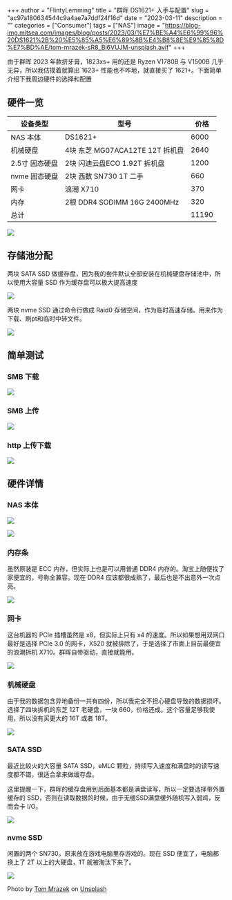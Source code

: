 +++
author = "FlintyLemming"
title = "群晖 DS1621+ 入手与配置"
slug = "ac97a180634544c9a4ae7a7ddf24f16d"
date = "2023-03-11"
description = ""
categories = ["Consumer"]
tags = ["NAS"]
image = "https://blog-img.mitsea.com/images/blog/posts/2023/03/%E7%BE%A4%E6%99%96%20DS1621%2B%20%E5%85%A5%E6%89%8B%E4%B8%8E%E9%85%8D%E7%BD%AE/tom-mrazek-sR8_Bi6VUJM-unsplash.avif"
+++

由于群晖 2023 年款挤牙膏，1823xs+ 用的还是 Ryzen V1780B 与 V1500B 几乎无异，所以我估摸着就算出 1623+ 性能也不咋地，就直接买了 1621+。下面简单介绍下我周边硬件的选择和配置

## 硬件一览

| 设备类型 | 型号 | 价格 |
| --- | --- | --- |
| NAS 本体 | DS1621+ | 6000 |
| 机械硬盘 | 4块 东芝 MG07ACA12TE 12T 拆机盘 | 2640 |
| 2.5寸 固态硬盘 | 2块 闪迪云盘ECO 1.92T 拆机盘 | 1200 |
| nvme 固态硬盘 | 2块 西数 SN730 1T 二手 | 660 |
| 网卡 | 浪潮 X710 | 370 |
| 内存 | 2根 DDR4 SODIMM 16G 2400MHz | 320 |
| 总计 |  | 11190 |

![](https://blog-img.mitsea.com/images/blog/posts/2023/03/%E7%BE%A4%E6%99%96%20DS1621%2B%20%E5%85%A5%E6%89%8B%E4%B8%8E%E9%85%8D%E7%BD%AE/Untitled.avif)

## 存储池分配

两块 SATA SSD 做缓存盘，因为我的套件默认全部安装在机械硬盘存储池中，所以使用大容量 SSD 作为缓存盘可以极大提高速度

![](https://blog-img.mitsea.com/images/blog/posts/2023/03/%E7%BE%A4%E6%99%96%20DS1621%2B%20%E5%85%A5%E6%89%8B%E4%B8%8E%E9%85%8D%E7%BD%AE/Untitled%201.avif)

两块 nvme SSD 通过命令行做成 Raid0 存储空间，作为临时高速存储。用来作为下载、刷pt和临时中转文件。

![](https://blog-img.mitsea.com/images/blog/posts/2023/03/%E7%BE%A4%E6%99%96%20DS1621%2B%20%E5%85%A5%E6%89%8B%E4%B8%8E%E9%85%8D%E7%BD%AE/Untitled%202.avif)

## 简单测试

### SMB 下载

![](https://blog-img.mitsea.com/images/blog/posts/2023/03/%E7%BE%A4%E6%99%96%20DS1621%2B%20%E5%85%A5%E6%89%8B%E4%B8%8E%E9%85%8D%E7%BD%AE/Untitled%203.avif)

### SMB 上传

![](https://blog-img.mitsea.com/images/blog/posts/2023/03/%E7%BE%A4%E6%99%96%20DS1621%2B%20%E5%85%A5%E6%89%8B%E4%B8%8E%E9%85%8D%E7%BD%AE/9468317cee88dee6cea77ccdfc73d876.avif)

### http 上传下载

![](https://blog-img.mitsea.com/images/blog/posts/2023/03/%E7%BE%A4%E6%99%96%20DS1621%2B%20%E5%85%A5%E6%89%8B%E4%B8%8E%E9%85%8D%E7%BD%AE/Untitled%204.avif)

## 硬件详情

### NAS 本体

![](https://blog-img.mitsea.com/images/blog/posts/2023/03/%E7%BE%A4%E6%99%96%20DS1621%2B%20%E5%85%A5%E6%89%8B%E4%B8%8E%E9%85%8D%E7%BD%AE/IMG_0430.avif)

![](https://blog-img.mitsea.com/images/blog/posts/2023/03/%E7%BE%A4%E6%99%96%20DS1621%2B%20%E5%85%A5%E6%89%8B%E4%B8%8E%E9%85%8D%E7%BD%AE/IMG_0431.avif)

### 内存条

虽然原装是 ECC 内存，但实际上也是可以用普通 DDR4 内存的。淘宝上随便找了家便宜的，号称全兼容。现在 DDR4 应该都很成熟了，最后也是不出意外一次点亮。

![](https://blog-img.mitsea.com/images/blog/posts/2023/03/%E7%BE%A4%E6%99%96%20DS1621%2B%20%E5%85%A5%E6%89%8B%E4%B8%8E%E9%85%8D%E7%BD%AE/IMG_0447.avif)

### 网卡

这台机器的 PCIe 插槽虽然是 x8，但实际上只有 x4 的速度。所以如果想用双网口最好是选择 PCIe 3.0 的网卡，X520 就被排除了，于是选择了市面上目前最便宜的浪潮拆机 X710。群晖自带驱动，直接就能用。

![](https://blog-img.mitsea.com/images/blog/posts/2023/03/%E7%BE%A4%E6%99%96%20DS1621%2B%20%E5%85%A5%E6%89%8B%E4%B8%8E%E9%85%8D%E7%BD%AE/IMG_0491.avif)

### 机械硬盘

由于我的数据包含异地备份一共有四份，所以我完全不担心硬盘导致的数据损坏。选择了四块拆机的东芝 12T 老硬盘，一块 660，价格还成。这个容量足够我使用，所以没有买更大的 16T 或者 18T。

![](https://blog-img.mitsea.com/images/blog/posts/2023/03/%E7%BE%A4%E6%99%96%20DS1621%2B%20%E5%85%A5%E6%89%8B%E4%B8%8E%E9%85%8D%E7%BD%AE/IMG_0980.avif)

### SATA SSD

最近比较火的大容量 SATA SSD，eMLC 颗粒，持续写入速度和满盘时的读写速度都不错，很适合拿来做缓存盘。

这里提醒一下，群晖的缓存盘用到后面基本都是满盘读写，所以一定要选择带外置缓存的 SSD，否则在读取数据的时候，由于无缓SSD满盘缓外随机写入弱鸡，反而会卡 I/O。

![](https://blog-img.mitsea.com/images/blog/posts/2023/03/%E7%BE%A4%E6%99%96%20DS1621%2B%20%E5%85%A5%E6%89%8B%E4%B8%8E%E9%85%8D%E7%BD%AE/IMG_1073.avif)

### nvme SSD

闲置的两个 SN730，原来放在游戏电脑里存游戏的。现在 SSD 便宜了，电脑都换上了 2T 以上的大硬盘，1T 就被淘汰下来了。

![](https://blog-img.mitsea.com/images/blog/posts/2023/03/%E7%BE%A4%E6%99%96%20DS1621%2B%20%E5%85%A5%E6%89%8B%E4%B8%8E%E9%85%8D%E7%BD%AE/IMG_0149.avif)

Photo by [Tom Mrazek](https://unsplash.com/@tommrazek?utm_source=unsplash&utm_medium=referral&utm_content=creditCopyText) on [Unsplash](https://unsplash.com/s/photos/nas?utm_source=unsplash&utm_medium=referral&utm_content=creditCopyText)
  